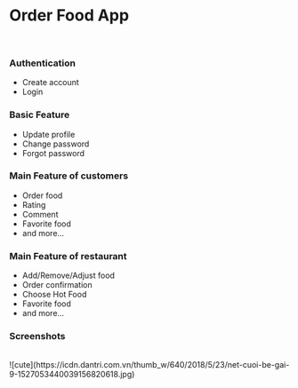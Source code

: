 <h1> Order Food App </h1>
<br>
<h3>Authentication</h3>
<ul>
<li>Create account</li>
<li>Login</li>
</ul>
<h3>Basic Feature</h3>
<ul>
<li>Update profile</li>
<li>Change password</li>
<li>Forgot password</li>
</ul>
<h3>Main Feature of customers</h3>
<ul>
<li>Order food</li>
<li>Rating</li>
<li>Comment</li>
<li>Favorite food</li>
<li>and more...</li>
</ul>
<h3>Main Feature of restaurant</h3>
<ul>
<li>Add/Remove/Adjust food</li>
<li>Order confirmation</li>
<li>Choose Hot Food</li>
<li>Favorite food</li>
<li>and more...</li>
</ul>

<h3>Screenshots</h3>
<br>
![cute](https://icdn.dantri.com.vn/thumb_w/640/2018/5/23/net-cuoi-be-gai-9-1527053440039156820618.jpg)
